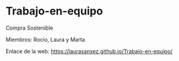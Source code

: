 # Trabajo-en-equipo
Compra Sostenible

Miembros: Rocio, Laura y Marta 

Enlace de la web:  https://laurasanxez.github.io/Trabajo-en-equipo/
